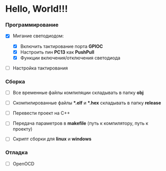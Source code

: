 Hello, World!!!
===

### Программирование

- [x] Мигание светодиодом:
  - [x] Включить тактирование порта __GPIOC__
  - [x] Настроить пин __PC13__ как __PushPull__
  - [x] Функции включения/отключения светодиода
- [ ] Настройка тактирования


### Сборка

- [ ] Все временные файлы компиляции складывать в папку __obj__
- [ ] Скомпилированные файлы __*.elf__ и __*.hex__ складывать в папку __release__
- [ ] Перевести проект на C++
- [ ] Передача параметров в __makefile__ (путь к компилятору, путь к проекту)
- [ ] Скрипт сборки для __linux__ и __windows__


### Отладка

- [ ] OpenOCD